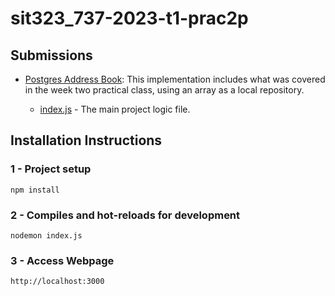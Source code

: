 # sit323_737-2023-t1-prac2p

## Submissions
- [Postgres Address Book](/express-api/): This implementation includes what was covered in the week two practical class, using an array as a local repository. 

    - [index.js](/express-api-pg/index.js) - The main project logic file.


## Installation Instructions

### 1 - Project setup
```
npm install
```

### 2 - Compiles and hot-reloads for development
```
nodemon index.js
```

### 3 - Access Webpage
```
http://localhost:3000
```
